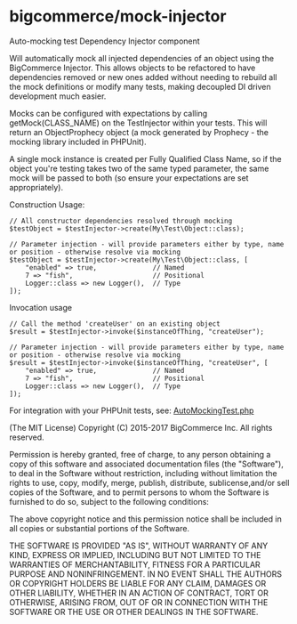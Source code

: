 # bigcommerce/mock-injector 

Auto-mocking test Dependency Injector component

Will automatically mock all injected dependencies of an object using the BigCommerce Injector. This allows objects to be
refactored to have dependencies removed or new ones added without needing to rebuild all the mock definitions or modify
many tests, making decoupled DI driven development much easier.

Mocks can be configured with expectations by calling getMock(CLASS_NAME) on the TestInjector within your tests. This 
will return an ObjectProphecy object (a mock generated by Prophecy - the mocking library included in PHPUnit).

A single mock instance is created per Fully Qualified Class Name, so if the object you're testing takes two of the same
typed parameter, the same mock will be passed to both (so ensure your expectations are set appropriately).

Construction Usage:
````
// All constructor dependencies resolved through mocking
$testObject = $testInjector->create(My\Test\Object::class); 

// Parameter injection - will provide parameters either by type, name or position - otherwise resolve via mocking
$testObject = $testInjector->create(My\Test\Object::class, [
    "enabled" => true,              // Named
    7 => "fish",                    // Positional
    Logger::class => new Logger(),  // Type
]);
````

Invocation usage
````
// Call the method 'createUser' on an existing object
$result = $testInjector->invoke($instanceOfThing, "createUser");

// Parameter injection - will provide parameters either by type, name or position - otherwise resolve via mocking
$result = $testInjector->invoke($instanceOfThing, "createUser", [
    "enabled" => true,              // Named
    7 => "fish",                    // Positional
    Logger::class => new Logger(),  // Type
]);
````


For integration with your PHPUnit tests, see: [AutoMockingTest.php](src/AutoMockingTest.php) 


(The MIT License)
Copyright (C) 2015-2017 BigCommerce Inc.
All rights reserved.

Permission is hereby granted, free of charge, to any person obtaining a copy of this software and associated
documentation files (the "Software"), to deal in the Software without restriction, including without limitation the
rights to use, copy, modify, merge, publish, distribute, sublicense,and/or sell copies of the Software, and to permit
persons to whom the Software is furnished to do so, subject to the following conditions:

The above copyright notice and this permission notice shall be included in all copies or substantial portions of the
Software.

THE SOFTWARE IS PROVIDED "AS IS", WITHOUT WARRANTY OF ANY KIND, EXPRESS OR IMPLIED, INCLUDING BUT NOT LIMITED TO THE
WARRANTIES OF MERCHANTABILITY, FITNESS FOR A PARTICULAR PURPOSE AND NONINFRINGEMENT. IN NO EVENT SHALL THE AUTHORS OR
COPYRIGHT HOLDERS BE LIABLE FOR ANY CLAIM, DAMAGES OR OTHER LIABILITY, WHETHER IN AN ACTION OF CONTRACT, TORT OR
OTHERWISE, ARISING FROM, OUT OF OR IN CONNECTION WITH THE SOFTWARE OR THE USE OR OTHER DEALINGS IN THE SOFTWARE.
